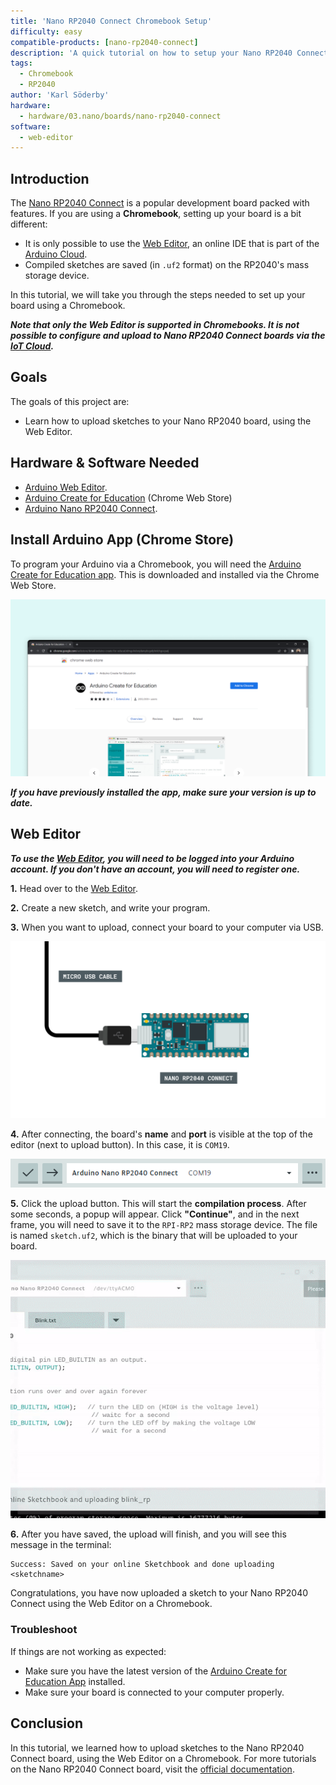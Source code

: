 ```yaml
---
title: 'Nano RP2040 Connect Chromebook Setup'
difficulty: easy
compatible-products: [nano-rp2040-connect]
description: 'A quick tutorial on how to setup your Nano RP2040 Connect with a Chromebook, using the Web Editor & the Arduino Chrome App.'
tags: 
  - Chromebook
  - RP2040
author: 'Karl Söderby'
hardware:
  - hardware/03.nano/boards/nano-rp2040-connect
software:
  - web-editor
---
```


## Introduction 

The [Nano RP2040 Connect](https://store.arduino.cc/nano-rp2040-connect) is a popular development board packed with features. If you are using a **Chromebook**, setting up your board is a bit different:

- It is only possible to use the [Web Editor](https://create.arduino.cc/editor), an online IDE that is part of the [Arduino Cloud](https://cloud.arduino.cc/).
- Compiled sketches are saved (in `.uf2` format) on the RP2040's mass storage device.

In this tutorial, we will take you through the steps needed to set up your board using a Chromebook.

***Note that only the Web Editor is supported in Chromebooks. It is not possible to configure and upload to Nano RP2040 Connect boards via the [IoT Cloud](https://create.arduino.cc/iot/things).***

## Goals

The goals of this project are:

- Learn how to upload sketches to your Nano RP2040 board, using the Web Editor.

## Hardware & Software Needed

- [Arduino Web Editor](https://create.arduino.cc/).
- [Arduino Create for Education](https://chrome.google.com/webstore/detail/arduino-create-for-educat/elmgohdonjdampbcgefphnlchgocpaij) (Chrome Web Store)
- [Arduino Nano RP2040 Connect](https://store.arduino.cc/nano-rp2040-connect).

## Install Arduino App (Chrome Store)

To program your Arduino via a Chromebook, you will need the [Arduino Create for Education app](https://chrome.google.com/webstore/detail/arduino-create-for-educat/elmgohdonjdampbcgefphnlchgocpaij). This is downloaded and installed via the Chrome Web Store.

![Install the app.](assets/rp2040-chromebook-chromestore.png)

***If you have previously installed the app, make sure your version is up to date.***

## Web Editor

***To use the [Web Editor](https://create.arduino.cc/editor), you will need to be logged into your Arduino account. If you don't have an account, you will need to register one.***

**1.** Head over to the [Web Editor](https://create.arduino.cc/editor).

**2.** Create a new sketch, and write your program.

**3.** When you want to upload, connect your board to your computer via USB.

![Connect your board to your computer.](assets/rp2040-chromebook-connect-board.png)

**4.** After connecting, the board's **name** and **port** is visible at the top of the editor (next to upload button). In this case, it is `COM19`.

![Board discovered.](assets/rp2040-chromebook-board-discovered.png)

**5.** Click the upload button. This will start the **compilation process**. After some seconds, a popup will appear. Click **"Continue"**, and in the next frame, you will need to save it to the `RPI-RP2` mass storage device. The file is named `sketch.uf2`, which is the binary that will be uploaded to your board.

![Saving on mass storage device.](assets/rp2040-chromebook-mass-storage.gif)

**6.** After you have saved, the upload will finish, and you will see this message in the terminal:

```
Success: Saved on your online Sketchbook and done uploading <sketchname>
```

Congratulations, you have now uploaded a sketch to your Nano RP2040 Connect using the Web Editor on a Chromebook.

### Troubleshoot

If things are not working as expected:

- Make sure you have the latest version of the [Arduino Create for Education App](https://chrome.google.com/webstore/detail/arduino-create-for-educat/elmgohdonjdampbcgefphnlchgocpaij) installed.
- Make sure your board is connected to your computer properly.

## Conclusion

In this tutorial, we learned how to upload sketches to the Nano RP2040 Connect board, using the Web Editor on a Chromebook. For more tutorials on the Nano RP2040 Connect board, visit the [official documentation](https://docs.arduino.cc/hardware/nano-rp2040-connect).